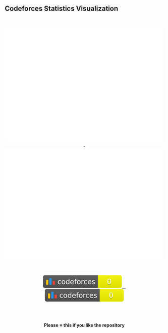 <br/>

## Codeforces Statistics Visualization
<br/>
<p align= "center"><a href="https://github.com/nipun333/Cf_stats">
<img src="https://raw.githubusercontent.com/nipun333/Cf_stats/main/output/light_card.svg#gh-dark-mode-only" />
&nbsp;<img src="https://raw.githubusercontent.com/nipun333/Cf_stats/main/output/light_card.svg" />
</a> <p/>

 &nbsp;&nbsp;&nbsp; <p align= "center"><a href="https://github.com/nipun333/Cf_stats">
<img src="https://raw.githubusercontent.com/nipun333/Cf_stats/main/output/max_rating.svg" />
&nbsp;&nbsp;<img src="https://raw.githubusercontent.com/nipun333/Cf_stats/main/output/rating.svg" />
</a> <p/>
<br/><br/>
<p align= "center"> <b>Please ⭐ this if you like the repository<b/> <p/>

